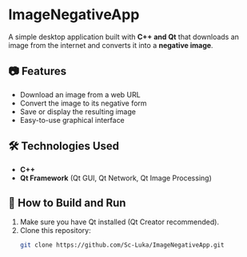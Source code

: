 # ImageNegativeApp

A simple desktop application built with **C++ and Qt** that downloads an image from the internet and converts it into a **negative image**.

## 📷 Features

- Download an image from a web URL
- Convert the image to its negative form
- Save or display the resulting image
- Easy-to-use graphical interface

## 🛠️ Technologies Used

- **C++**
- **Qt Framework** (Qt GUI, Qt Network, Qt Image Processing)

## 🚀 How to Build and Run

1. Make sure you have Qt installed (Qt Creator recommended).
2. Clone this repository:
   ```bash
   git clone https://github.com/Sc-Luka/ImageNegativeApp.git
